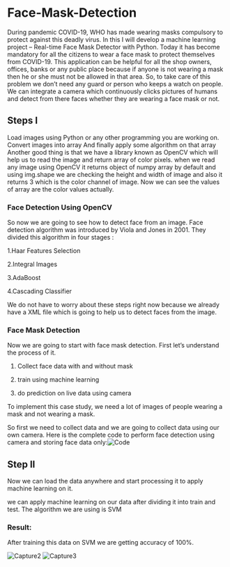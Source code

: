 # Face-Mask-Detection
During pandemic COVID-19, WHO has made wearing masks compulsory to protect against this deadly virus. In this I will develop a machine learning project – Real-time Face Mask Detector with Python.
Today it has become mandatory for all the citizens to wear a face mask to protect themselves from COVID-19. This application can be helpful for all the shop owners, offices, banks or any public place because if anyone is not wearing a mask then he or she must not be allowed in that area. So, to take care of this problem we don’t need any guard or person who keeps a watch on people. We can integrate a camera which continuously clicks pictures of humans and detect from there faces whether they are wearing a face mask or not.
## Steps I
Load images using Python or any other programming you are working on.
Convert images into array
And finally apply some algorithm on that array
Another good thing is that we have a library known as OpenCV which will help us to read the image and return array of color pixels.
when we read any image using OpenCV it returns object of numpy array by default and using img.shape we are checking the height and width of image and also it returns 3 which is the color channel of image. Now we can see the values of array are the color values actually.
### Face Detection Using OpenCV
So now we are going to see how to detect face from an image. Face detection algorithm was introduced by Viola and Jones in 2001. They divided this algorithm in four stages :

1.Haar Features Selection

2.Integral Images

3.AdaBoost

4.Cascading Classifier

We do not have to worry about these steps right now because we already have a XML file which is going to help us to detect faces from the image.

### Face Mask Detection
Now we are going to start with face mask detection. First let’s understand the process of it.

1. Collect face data with and without mask

2. train using machine learning

3. do prediction on live data using camera

To implement this case study, we need a lot of images of people wearing a mask and not wearing a mask.

So first we need to collect data and we are going to collect data using our own camera. Here is the complete code to perform face detection using camera and storing face data only:![Code](https://user-images.githubusercontent.com/89900052/132044691-2e499850-6d57-462a-826f-9ad808bcc8f0.PNG)

## Step II
Now we can load the data anywhere and start processing it to apply machine learning on it.

we can apply machine learning on our data after dividing it into train and test.
The algorithm we are using is SVM


### Result:
After training this data on SVM we are getting accuracy of 100%.

![Capture2](https://user-images.githubusercontent.com/89900052/132045770-5efbae56-b084-477a-97ee-a44ceb8098db.PNG)
![Capture3](https://user-images.githubusercontent.com/89900052/132045779-48fa4c4d-0e09-431a-b5c7-867c761713e7.PNG)



                  
